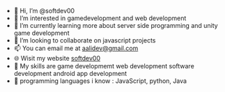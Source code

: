 - 👋 Hi, I’m @softdev00
- 👀 I’m interested in gamedevelopment and web development
- 🌱 I’m currently learning more about server side programming and unity game development
- 💞️ I’m looking to collaborate on javascript projects
- 📫 You can email me at aalidev@gmail.com
- 🌐 Wisit my website [softdev00](https://softdev00.github.io)
- 📖 My skills are game developmemt web development software development android app development
- 📄 programming languages i know : JavaScript, python, Java

<!---
softdev00/softdev00 is a ✨ special ✨ repository because its `README.md` (this file) appears on your GitHub profile.
You can click the Preview link to take a look at your changes.
--->

